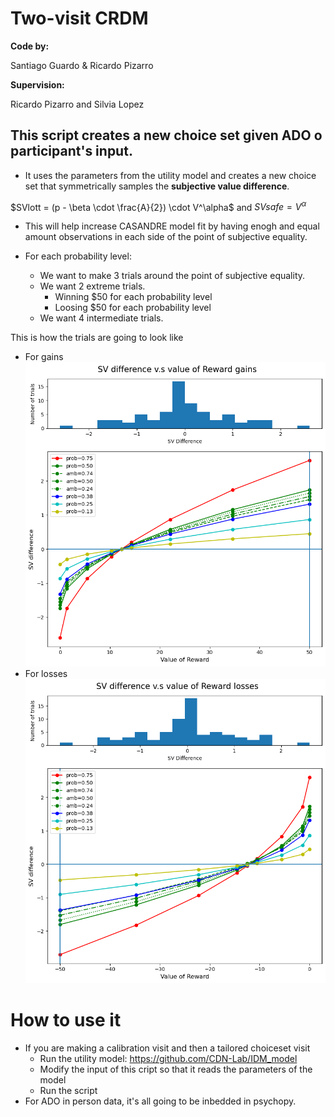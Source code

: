 # Two-visit CRDM
**Code by:**

Santiago Guardo & Ricardo Pizarro

**Supervision:**

Ricardo Pizarro and Silvia Lopez
## This script creates a new choice set given ADO o participant's input.

- It uses the parameters from the utility model and creates a new choice set that symmetrically samples the **subjective value difference**. 

 $SVlott = (p - \beta \cdot \frac{A}{2}) \cdot V^\alpha$ and $SVsafe = V^\alpha$

- This will help increase CASANDRE model fit by having enogh and equal amount observations in each side of the point of subjective equality. 

- For each probability level:
    - We want to make 3 trials around the point of subjective equality.
    - We want 2 extreme trials.
        - Winning $50 for each probability level
        - Loosing $50 for each probability level
    - We want 4 intermediate trials.

This is how the trials are going to look like
 - For gains 
 ![Alt text](image.png)
 - For losses
![Alt text](image-1.png)
# How to use it
- If you are making a calibration visit and then a tailored choiceset visit
    - Run the utility model: https://github.com/CDN-Lab/IDM_model 
    - Modify the input of this cript so that it reads the parameters of the model
    - Run the script
- For ADO in person data, it's all going to be inbedded in psychopy. 




